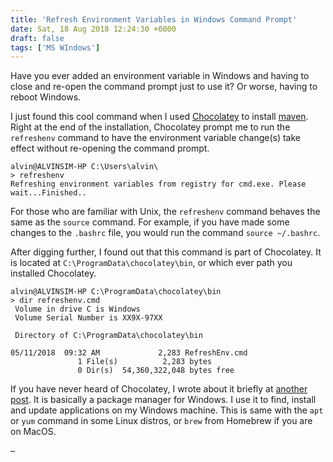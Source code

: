 ```yaml
---
title: 'Refresh Environment Variables in Windows Command Prompt'
date: Sat, 18 Aug 2018 12:24:30 +0000
draft: false
tags: ['MS WIndows']
---
```


Have you ever added an environment variable in Windows and having to close and re-open the command prompt just to use it? Or worse, having to reboot Windows.

I just found this cool command when I used [Chocolatey](https://www.chocolatey.org/) to install [maven](https://maven.apache.org/). Right at the end of the installation, Chocolatey prompt me to run the `refreshenv` command to have the environment variable change(s) take effect without re-opening the command prompt.

```
alvin@ALVINSIM-HP C:\Users\alvin\
> refreshenv
Refreshing environment variables from registry for cmd.exe. Please wait...Finished.. 
```

For those who are familiar with Unix, the `refreshenv` command behaves the same as the `source` command. For example, if you have made some changes to the `.bashrc` file, you would run the command `source ~/.bashrc`.

After digging further, I found out that this command is part of Chocolatey. It is located at `C:\ProgramData\chocolatey\bin`, or which ever path you installed Chocolatey.

```
alvin@ALVINSIM-HP C:\ProgramData\chocolatey\bin
> dir refreshenv.cmd
 Volume in drive C is Windows
 Volume Serial Number is XX9X-97XX

 Directory of C:\ProgramData\chocolatey\bin

05/11/2018  09:32 AM             2,283 RefreshEnv.cmd
               1 File(s)          2,283 bytes
               0 Dir(s)  54,360,322,048 bytes free 
```

If you have never heard of Chocolatey, I wrote about it briefly at [another post](http://www.alvinsim.com/things-i-do-after-i-install-windows/). It is basically a package manager for Windows. I use it to find, install and update applications on my Windows machine. This is same with the `apt` or `yum` command in some Linux distros, or `brew` from Homebrew if you are on MacOS.

–